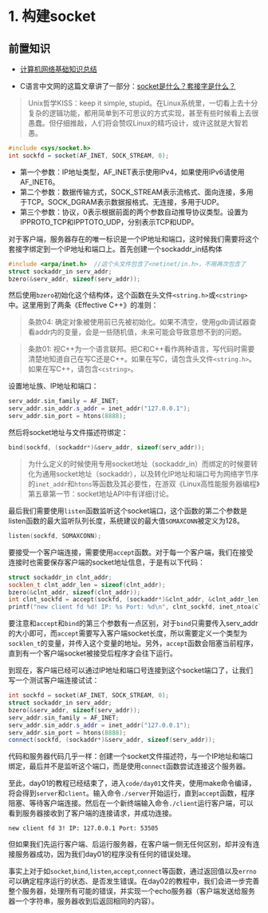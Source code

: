 # 1. 构建socket
## 前置知识
- [计算机网络基础知识总结](https://www.runoob.com/w3cnote/summary-of-network.html)

- C语言中文网的这篇文章讲了一部分：[socket是什么？套接字是什么？](http://c.biancheng.net/view/2123.html)

> Unix哲学KISS：keep it simple, stupid。在Linux系统里，一切看上去十分复杂的逻辑功能，都用简单到不可思议的方式实现，甚至有些时候看上去很愚蠢。但仔细推敲，人们将会赞叹Linux的精巧设计，或许这就是大智若愚。
```cpp
#include <sys/socket.h>
int sockfd = socket(AF_INET, SOCK_STREAM, 0);
```
- 第一个参数：IP地址类型，AF_INET表示使用IPv4，如果使用IPv6请使用AF_INET6。
- 第二个参数：数据传输方式，SOCK_STREAM表示流格式、面向连接，多用于TCP。SOCK_DGRAM表示数据报格式、无连接，多用于UDP。
- 第三个参数：协议，0表示根据前面的两个参数自动推导协议类型。设置为IPPROTO_TCP和IPPTOTO_UDP，分别表示TCP和UDP。

对于客户端，服务器存在的唯一标识是一个IP地址和端口，这时候我们需要将这个套接字绑定到一个IP地址和端口上。首先创建一个sockaddr_in结构体
```cpp
#include <arpa/inet.h>  //这个头文件包含了<netinet/in.h>，不用再次包含了
struct sockaddr_in serv_addr;
bzero(&serv_addr, sizeof(serv_addr));
```
然后使用`bzero`初始化这个结构体，这个函数在头文件`<string.h>`或`<cstring>`中。这里用到了两条《Effective C++》的准则：
> 条款04: 确定对象被使用前已先被初始化。如果不清空，使用gdb调试器查看addr内的变量，会是一些随机值，未来可能会导致意想不到的问题。

> 条款01: 视C++为一个语言联邦。把C和C++看作两种语言，写代码时需要清楚地知道自己在写C还是C++。如果在写C，请包含头文件`<string.h>`。如果在写C++，请包含`<cstring>`。

设置地址族、IP地址和端口：
```cpp
serv_addr.sin_family = AF_INET;
serv_addr.sin_addr.s_addr = inet_addr("127.0.0.1");
serv_addr.sin_port = htons(8888);
```
然后将socket地址与文件描述符绑定：
```cpp
bind(sockfd, (sockaddr*)&serv_addr, sizeof(serv_addr));
```
> 为什么定义的时候使用专用socket地址（sockaddr_in）而绑定的时候要转化为通用socket地址（sockaddr），以及转化IP地址和端口号为网络字节序的`inet_addr`和`htons`等函数及其必要性，在游双《Linux高性能服务器编程》第五章第一节：socket地址API中有详细讨论。

最后我们需要使用`listen`函数监听这个socket端口，这个函数的第二个参数是listen函数的最大监听队列长度，系统建议的最大值`SOMAXCONN`被定义为128。
```cpp
listen(sockfd, SOMAXCONN);
```
要接受一个客户端连接，需要使用`accept`函数。对于每一个客户端，我们在接受连接时也需要保存客户端的socket地址信息，于是有以下代码：
```cpp
struct sockaddr_in clnt_addr;
socklen_t clnt_addr_len = sizeof(clnt_addr);
bzero(&clnt_addr, sizeof(clnt_addr));
int clnt_sockfd = accept(sockfd, (sockaddr*)&clnt_addr, &clnt_addr_len);
printf("new client fd %d! IP: %s Port: %d\n", clnt_sockfd, inet_ntoa(clnt_addr.sin_addr), ntohs(clnt_addr.sin_port));
```
要注意和`accept`和`bind`的第三个参数有一点区别，对于`bind`只需要传入serv_addr的大小即可，而`accept`需要写入客户端socket长度，所以需要定义一个类型为`socklen_t`的变量，并传入这个变量的地址。另外，`accept`函数会阻塞当前程序，直到有一个客户端socket被接受后程序才会往下运行。

到现在，客户端已经可以通过IP地址和端口号连接到这个socket端口了，让我们写一个测试客户端连接试试：
```cpp
int sockfd = socket(AF_INET, SOCK_STREAM, 0);
struct sockaddr_in serv_addr;
bzero(&serv_addr, sizeof(serv_addr));
serv_addr.sin_family = AF_INET;
serv_addr.sin_addr.s_addr = inet_addr("127.0.0.1");
serv_addr.sin_port = htons(8888);
connect(sockfd, (sockaddr*)&serv_addr, sizeof(serv_addr));  
```
代码和服务器代码几乎一样：创建一个socket文件描述符，与一个IP地址和端口绑定，最后并不是监听这个端口，而是使用`connect`函数尝试连接这个服务器。

至此，day01的教程已经结束了，进入`code/day01`文件夹，使用make命令编译，将会得到`server`和`client`。输入命令`./server`开始运行，直到`accept`函数，程序阻塞、等待客户端连接。然后在一个新终端输入命令`./client`运行客户端，可以看到服务器接收到了客户端的连接请求，并成功连接。
```
new client fd 3! IP: 127.0.0.1 Port: 53505
```
但如果我们先运行客户端、后运行服务器，在客户端一侧无任何区别，却并没有连接服务器成功，因为我们day01的程序没有任何的错误处理。

事实上对于如`socket`,`bind`,`listen`,`accept`,`connect`等函数，通过返回值以及`errno`可以确定程序运行的状态、是否发生错误。在day02的教程中，我们会进一步完善整个服务器，处理所有可能的错误，并实现一个echo服务器（客户端发送给服务器一个字符串，服务器收到后返回相同的内容）。

